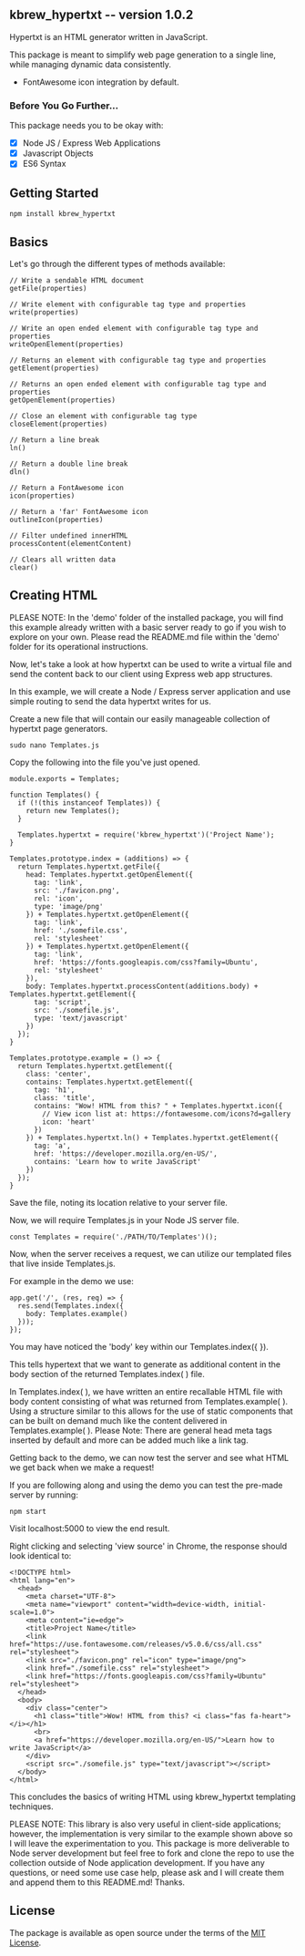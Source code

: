 ## kbrew_hypertxt -- version 1.0.2

Hypertxt is an HTML generator written in JavaScript.

This package is meant to simplify web page generation to a single line, while managing dynamic data consistently.
* FontAwesome icon integration by default.

### Before You Go Further...

This package needs you to be okay with:
* [x] Node JS / Express Web Applications
* [x] Javascript Objects
* [x] ES6 Syntax

## Getting Started

```
npm install kbrew_hypertxt
```

## Basics

Let's go through the different types of methods available:

```
// Write a sendable HTML document
getFile(properties)

// Write element with configurable tag type and properties
write(properties)

// Write an open ended element with configurable tag type and properties
writeOpenElement(properties)

// Returns an element with configurable tag type and properties
getElement(properties)

// Returns an open ended element with configurable tag type and properties
getOpenElement(properties)

// Close an element with configurable tag type
closeElement(properties)

// Return a line break
ln()

// Return a double line break
dln()

// Return a FontAwesome icon
icon(properties)

// Return a 'far' FontAwesome icon
outlineIcon(properties)

// Filter undefined innerHTML
processContent(elementContent)

// Clears all written data
clear()
```

## Creating HTML

PLEASE NOTE:
In the 'demo' folder of the installed package, you will find this example already written with a basic server ready to go if you wish to explore on your own. Please read the README.md file within the 'demo' folder for its operational instructions.

Now, let's take a look at how hypertxt can be used to write a virtual file and send the content back to our client using Express web app structures.

In this example, we will create a Node / Express server application and use simple routing to send the data hypertxt writes for us.

Create a new file that will contain our easily manageable collection of hypertxt page generators.

```
sudo nano Templates.js
```

Copy the following into the file you've just opened.

```
module.exports = Templates;

function Templates() {
  if (!(this instanceof Templates)) {
    return new Templates();
  }

  Templates.hypertxt = require('kbrew_hypertxt')('Project Name');
}

Templates.prototype.index = (additions) => {
  return Templates.hypertxt.getFile({
    head: Templates.hypertxt.getOpenElement({
      tag: 'link',
      src: './favicon.png',
      rel: 'icon',
      type: 'image/png'
    }) + Templates.hypertxt.getOpenElement({
      tag: 'link',
      href: './somefile.css',
      rel: 'stylesheet'
    }) + Templates.hypertxt.getOpenElement({
      tag: 'link',
      href: 'https://fonts.googleapis.com/css?family=Ubuntu',
      rel: 'stylesheet'
    }),
    body: Templates.hypertxt.processContent(additions.body) + Templates.hypertxt.getElement({
      tag: 'script',
      src: './somefile.js',
      type: 'text/javascript'
    })
  });
}

Templates.prototype.example = () => {
  return Templates.hypertxt.getElement({
    class: 'center',
    contains: Templates.hypertxt.getElement({
      tag: 'h1',
      class: 'title',
      contains: "Wow! HTML from this? " + Templates.hypertxt.icon({
        // View icon list at: https://fontawesome.com/icons?d=gallery
        icon: 'heart'
      })
    }) + Templates.hypertxt.ln() + Templates.hypertxt.getElement({
      tag: 'a',
      href: 'https://developer.mozilla.org/en-US/',
      contains: 'Learn how to write JavaScript'
    })
  });
}
```

Save the file, noting its location relative to your server file.

Now, we will require Templates.js in your Node JS server file.

```
const Templates = require('./PATH/TO/Templates')();
```

Now, when the server receives a request, we can utilize our templated files that live inside Templates.js.

For example in the demo we use:

```
app.get('/', (res, req) => {
  res.send(Templates.index({
    body: Templates.example()
  }));
});
```

You may have noticed the 'body' key within our Templates.index({ }).

This tells hypertext that we want to generate as additional content in the body section of the returned Templates.index( ) file.

In Templates.index( ), we have written an entire recallable HTML file with body content consisting of what was returned from Templates.example( ). Using a structure similar to this allows for the use of static components that can be built on demand much like the content delivered in Templates.example( ). Please Note: There are general head meta tags inserted by default and more can be added much like a link tag.

Getting back to the demo, we can now test the server and see what HTML we get back when we make a request!

If you are following along and using the demo you can test the pre-made server by running:

```
npm start
```

Visit localhost:5000 to view the end result.

Right clicking and selecting 'view source' in Chrome, the response should look identical to:

```
<!DOCTYPE html>
<html lang="en">
  <head>
    <meta charset="UTF-8">
    <meta name="viewport" content="width=device-width, initial-scale=1.0">
    <meta content="ie=edge">
    <title>Project Name</title>
    <link href="https://use.fontawesome.com/releases/v5.0.6/css/all.css" rel="stylesheet">
    <link src="./favicon.png" rel="icon" type="image/png">
    <link href="./somefile.css" rel="stylesheet">
    <link href="https://fonts.googleapis.com/css?family=Ubuntu" rel="stylesheet">
  </head>
  <body>
    <div class="center">
      <h1 class="title">Wow! HTML from this? <i class="fas fa-heart"></i></h1>
      <br>
      <a href="https://developer.mozilla.org/en-US/">Learn how to write JavaScript</a>
    </div>
    <script src="./somefile.js" type="text/javascript"></script>
  </body>
</html>
```

This concludes the basics of writing HTML using kbrew_hypertxt templating techniques.

PLEASE NOTE:
This library is also very useful in client-side applications; however, the implementation is very similar to the example shown above so I will leave the experimentation to you. This package is more deliverable to Node server development but feel free to fork and clone the repo to use the collection outside of Node application development. If you have any questions, or need some use case help, please ask and I will create them and append them to this README.md! Thanks.

## License

The package is available as open source under the terms of the [MIT License](https://opensource.org/licenses/MIT).
